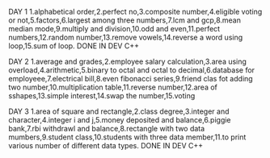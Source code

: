 DAY 1 1.alphabetical order,2.perfect no,3.composite number,4.eligible voting or not,5.factors,6.largest among three numbers,7.lcm and gcp,8.mean median mode,9.multiply and division,10.odd and even,11.perfect numbers,12.random number,13.remove vowels,14.reverse a word using loop,15.sum of loop. DONE IN DEV C++



DAY 2 1.average and grades,2.employee salary calculation,3.area using overload,4.arithmetic,5.binary to octal and octal to decimal,6.database for employeee,7.electrical bill,8.even fibonacci series,9.friend clas fot adding two number,10.multiplication table,11.reverse number,12.area of sshapes,13.simple interest,14.swap the number,15.voting 




DAY 3 1.area of square and rectangle,2.class degree,3.integer and character,4.integer i and j,5.money deposited and balance,6.piggie bank,7.rbi withdrawl and balance,8.rectangle with two data mumbers,9.student class,10.students with three data member,11.to print various number of different data types. DONE IN DEV C++
